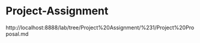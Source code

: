 # Project-Assignment
http://localhost:8888/lab/tree/Project%20Assignment/%231/Project%20Proposal.md
